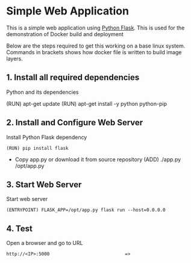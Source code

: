 # Simple Web Application

This is a simple web application using [Python Flask](http://flask.pocoo.org/). This is used for the demonstration of Docker build and deployment
  
Below are the steps required to get this working on a base linux system. Commands in brackets shows how docker file is written to build image layers. 
   
## 1. Install all required dependencies
  
Python and its dependencies

  (RUN) apt-get update 
  (RUN) apt-get install -y python python-pip

   
## 2. Install and Configure Web Server

Install Python Flask dependency

    (RUN) pip install flask

- Copy app.py or download it from source repository
    (ADD) ./app.py /opt/app.py

## 3. Start Web Server

Start web server

    (ENTRYPOINT) FLASK_APP=/opt/app.py flask run --host=0.0.0.0
    
## 4. Test

Open a browser and go to URL

    http://<IP>:5000                            => 

